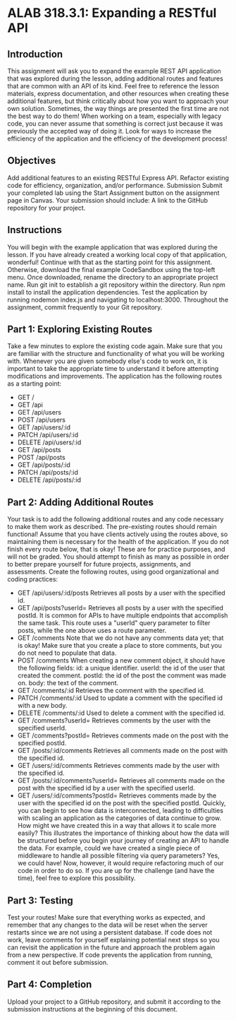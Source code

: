 # ALAB 318.3.1: Expanding a RESTful API

## Introduction
This assignment will ask you to expand the example REST API application that was explored during the lesson, adding additional routes and features that are common with an API of its kind.
Feel free to reference the lesson materials, express documentation, and other resources when creating these additional features, but think critically about how you want to approach your own solution. Sometimes, the way things are presented the first time are not the best way to do them!
When working on a team, especially with legacy code, you can never assume that something is correct just because it was previously the accepted way of doing it. Look for ways to increase the efficiency of the application and the efficiency of the development process!

## Objectives
Add additional features to an existing RESTful Express API.
Refactor existing code for efficiency, organization, and/or performance.
Submission
Submit your completed lab using the Start Assignment button on the assignment page in Canvas.
Your submission should include:
A link to the GitHub repository for your project.

## Instructions
You will begin with the example application that was explored during the lesson.
If you have already created a working local copy of that application, wonderful! Continue with that as the starting point for this assignment.
Otherwise, download the final example CodeSandbox using the top-left menu.
Once downloaded, rename the directory to an appropriate project name.
Run git init to establish a git repository within the directory.
Run npm install to install the application dependencies.
Test the application by running nodemon index.js and navigating to localhost:3000.
Throughout the assignment, commit frequently to your Git repository.

## Part 1: Exploring Existing Routes
Take a few minutes to explore the existing code again. Make sure that you are familiar with the structure and functionality of what you will be working with. Whenever you are given somebody else's code to work on, it is important to take the appropriate time to understand it before attempting modifications and improvements.
The application has the following routes as a starting point:
- GET / 
- GET /api
- GET /api/users
- POST /api/users
- GET /api/users/:id
- PATCH /api/users/:id
- DELETE /api/users/:id
- GET /api/posts
- POST /api/posts
- GET /api/posts/:id
- PATCH /api/posts/:id
- DELETE /api/posts/:id

## Part 2: Adding Additional Routes
Your task is to add the following additional routes and any code necessary to make them work as described. The pre-existing routes should remain functional! Assume that you have clients actively using the routes above, so maintaining them is necessary for the health of the application.
If you do not finish every route below, that is okay! These are for practice purposes, and will not be graded. You should attempt to finish as many as possible in order to better prepare yourself for future projects, assignments, and assessments.
Create the following routes, using good organizational and coding practices:
- GET /api/users/:id/posts
Retrieves all posts by a user with the specified id.
- GET /api/posts?userId=<VALUE>
Retrieves all posts by a user with the specified postId.
It is common for APIs to have multiple endpoints that accomplish the same task. This route uses a "userId" query parameter to filter posts, while the one above uses a route parameter.
- GET /comments
Note that we do not have any comments data yet; that is okay! Make sure that you create a place to store comments, but you do not need to populate that data.
- POST /comments
When creating a new comment object, it should have the following fields:
id: a unique identifier.
userId: the id of the user that created the comment.
postId: the id of the post the comment was made on.
body: the text of the comment.
- GET /comments/:id
Retrieves the comment with the specified id.
- PATCH /comments/:id
Used to update a comment with the specified id with a new body.
- DELETE /comments/:id
Used to delete a comment with the specified id.
- GET /comments?userId=<VALUE>
Retrieves comments by the user with the specified userId.
- GET /comments?postId=<VALUE>
Retrieves comments made on the post with the specified postId.
- GET /posts/:id/comments
Retrieves all comments made on the post with the specified id.
- GET /users/:id/comments
Retrieves comments made by the user with the specified id.
- GET /posts/:id/comments?userId=<VALUE>
Retrieves all comments made on the post with the specified id by a user with the specified userId.
- GET /users/:id/comments?postId=<VALUE>
Retrieves comments made by the user with the specified id on the post with the specified postId.
Quickly, you can begin to see how data is interconnected, leading to difficulties with scaling an application as the categories of data continue to grow. How might we have created this in a way that allows it to scale more easily?
This illustrates the importance of thinking about how the data will be structured before you begin your journey of creating an API to handle the data.
For example, could we have created a single piece of middleware to handle all possible filtering via query parameters? Yes, we could have! Now, however, it would require refactoring much of our code in order to do so. If you are up for the challenge (and have the time), feel free to explore this possibility.

## Part 3: Testing
Test your routes!
Make sure that everything works as expected, and remember that any changes to the data will be reset when the server restarts since we are not using a persistent database.
If code does not work, leave comments for yourself explaining potential next steps so you can revisit the application in the future and approach the problem again from a new perspective.
If code prevents the application from running, comment it out before submission.

## Part 4: Completion
Upload your project to a GitHub repository, and submit it according to the submission instructions at the beginning of this document.